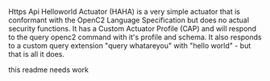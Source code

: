 Https Api Helloworld Actuator (HAHA)
is a very simple actuator that is conformant with 
the OpenC2 Language Specification but
does no actual security functions.
It has a Custom Actuator Profile (CAP)
and will respond to the query openc2 command
with it's profile and schema.
It also responds to a custom query extension
"query whatareyou" with "hello world" - but that is all it does.

this readme needs work
